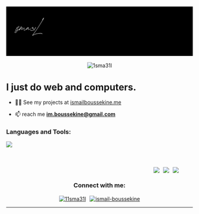![MasterHead](./assets/1sma31l.png)

<p align="center"> <img src="https://komarev.com/ghpvc/?username=1sma31l&label=Saw+my+profile&color=000000&style=flat" alt="1sma31l" /> </p>

<p align="center"><h1 style="font-size: 25px"><strong>I just do web and computers.</strong></h1></p>



* 👨‍💻 See my projects at [ismailboussekine.me](https://ismailboussekine.me)

* 📫 reach me **im.boussekine@gmail.com**






<h3 align="left">Languages and Tools:</h3>
<p align="left">
  <a href="https://skillicons.dev">
    <img src="https://skillicons.dev/icons?i=html,css,javascript,typescript,c,latex,tailwind,react,redux,nextjs,nodejs,express,mongodb,firebase,git,github,bash,arch&perline=6" />
  </a>
</p>




<div style="display:flex; flex-direction:col;gap:10px;align-items:center;justify-content:center;flex-wrap:wrap;width:90vw;margin-top:50px">
  <img src="https://github-readme-stats.vercel.app/api/top-langs/?username=1sma31l&theme=dark&bg_color=0c1017&text_color=ffffff" align="center" />
  <img src="https://github-readme-stats.vercel.app/api?username=1sma31l&show_icons=true&theme=dark&bg_color=0c1017&custom_title=My+Stats&rank_icon=github&icon_color=f08604&text_color=ffffff" align="center" />
  <img src="https://github-readme-streak-stats.herokuapp.com/?user=1sma31l&theme=dark&background=0c1017&ring=ffffff" align="center">
</div>


<!-- ![Top Langs](https://github-readme-stats.vercel.app/api/top-langs/?username=1sma31l&theme=dark#gh-dark-mode-only) -->

<!-- 
![Anurag's GitHub stats-Dark](https://github-readme-stats.vercel.app/api?username=1sma31l&show_icons=true&theme=dark) -->

<!-- ![GitHub Stats](https://github-readme-streak-stats.herokuapp.com/?user=1sma31l&theme=dark) -->

<h3 align="center">Connect with me:</h3>
<p align="center" style="width:100%;display:flex;justify-content:center;align-items:center; gap:10px" >
<a href="https://x.com/11sma31l" target="blank"><img align="center" src="https://uxwing.com/wp-content/themes/uxwing/download/brands-and-social-media/x-social-media-logo-icon.svg" alt="11sma31l" height="40" width="40" /></a>
<a href="https://linkedin.com/in/ismail-boussekine" target="blank"><img align="center" src="https://skillicons.dev/icons?i=linkedin" alt="ismail-boussekine" height="40" width="40" /></a>
</p>
<hr>
